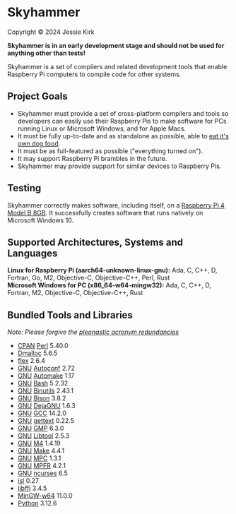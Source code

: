 # Skyhammer
Copyright © 2024 Jessie Kirk

**Skyhammer is in an early development stage and should not be used for anything other than tests!**

Skyhammer is a set of compilers and related development tools that enable Raspberry Pi computers to compile code for other systems.

## Project Goals
* Skyhammer must provide a set of cross-platform compilers and tools so developers can easily use their Raspberry Pis to make software for PCs running Linux or Microsoft Windows, and for Apple Macs.
* It must be fully up-to-date and as standalone as possible, able to [eat it's own dog food](https://en.wikipedia.org/wiki/Eating_your_own_dog_food).
* It must be as full-featured as possible ("everything turned on").
* It may support Raspberry Pi brambles in the future.
* Skyhammer may provide support for similar devices to Raspberry Pis.

## Testing
Skyhammer correctly makes software, including itself, on a [Raspberry Pi 4 Model B 8GB](https://www.raspberrypi.com/products/raspberry-pi-4-model-b/).
It successfully creates software that runs natively on Microsoft Windows 10.

## Supported Architectures, Systems and Languages
**Linux for Raspberry Pi (aarch64-unknown-linux-gnu):** Ada, C, C++, D, Fortran, Go, M2, Objective-C, Objective-C++, Perl, Rust<br>
**Microsoft Windows for PC (x86_64-w64-mingw32):** Ada, C, C++, D, Fortran, M2, Objective-C, Objective-C++, Rust

## Bundled Tools and Libraries
*Note: Please forgive the [pleonastic acronym redundancies](https://en.wikipedia.org/wiki/RAS_syndrome)*
* [CPAN](https://www.cpan.org/) [Perl](https://www.cpan.org/src/) 5.40.0
* [Dmalloc](https://dmalloc.com/) 5.6.5
* [flex](https://github.com/westes/flex) 2.6.4
* [GNU](https://www.gnu.org/) [Autoconf](https://www.gnu.org/software/autoconf/) 2.72
* [GNU](https://www.gnu.org/) [Automake](https://www.gnu.org/software/automake/) 1.17
* [GNU](https://www.gnu.org/) [Bash](https://www.gnu.org/software/bash/) 5.2.32
* [GNU](https://www.gnu.org/) [Binutils](https://www.gnu.org/software/binutils/) 2.43.1
* [GNU](https://www.gnu.org/) [Bison](https://www.gnu.org/software/bison/) 3.8.2
* [GNU](https://www.gnu.org/) [DejaGNU](https://www.gnu.org/software/dejagnu/) 1.6.3
* [GNU](https://www.gnu.org/) [GCC](https://www.gnu.org/software/gcc/) 14.2.0
* [GNU](https://www.gnu.org/) [gettext](https://www.gnu.org/software/gettext/) 0.22.5
* [GNU](https://www.gnu.org/) [GMP](https://gmplib.org/) 6.3.0
* [GNU](https://www.gnu.org/) [Libtool](https://www.gnu.org/software/libtool/) 2.5.3
* [GNU](https://www.gnu.org/) [M4](https://www.gnu.org/software/m4/) 1.4.19
* [GNU](https://www.gnu.org/) [Make](https://www.gnu.org/software/make/) 4.4.1
* [GNU](https://www.gnu.org/) [MPC](https://www.multiprecision.org/) 1.3.1
* [GNU](https://www.gnu.org/) [MPFR](https://www.mpfr.org/) 4.2.1
* [GNU](https://www.gnu.org/) [ncurses](https://invisible-island.net/ncurses) 6.5
* [isl](https://libisl.sourceforge.io/) 0.27
* [libffi](https://sourceware.org/libffi/) 3.4.5
* [MinGW-w64](https://www.mingw-w64.org/) 11.0.0
* [Python](https://www.python.org/) 3.12.6
